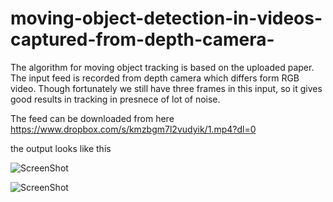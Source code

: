 # moving-object-detection-in-videos-captured-from-depth-camera-
The algorithm for moving object tracking is based on the uploaded paper. The input feed is recorded from depth camera which differs form RGB video. Though fortunately we still have three frames in this input, so it gives good results in tracking in presnece of lot of noise.

The feed can be downloaded from here https://www.dropbox.com/s/kmzbgm7l2vudyik/1.mp4?dl=0

the output looks like this

![ScreenShot](https://user-images.githubusercontent.com/11607018/36942180-704000ea-1f92-11e8-8a55-4abe6747cf8b.png)

![ScreenShot](https://user-images.githubusercontent.com/11607018/36942183-7592ea08-1f92-11e8-8854-39fa5942bdd0.png)

